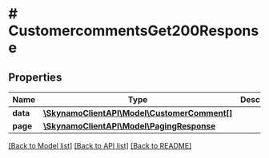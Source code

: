 # # CustomercommentsGet200Response

## Properties

Name | Type | Description | Notes
------------ | ------------- | ------------- | -------------
**data** | [**\SkynamoClientAPI\Model\CustomerComment[]**](CustomerComment.md) |  | [optional]
**page** | [**\SkynamoClientAPI\Model\PagingResponse**](PagingResponse.md) |  | [optional]

[[Back to Model list]](../../README.md#models) [[Back to API list]](../../README.md#endpoints) [[Back to README]](../../README.md)
